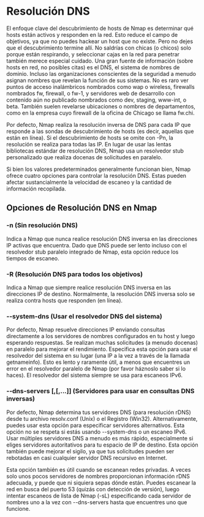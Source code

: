 # Resolución DNS

El enfoque clave del descubrimiento de hosts de Nmap es determinar qué hosts están activos y responden en la red. Esto reduce el campo de objetivos, ya que no puedes hackear un host que no existe. Pero no dejes que el descubrimiento termine allí. No saldrías con chicas (o chicos) solo porque están respirando, y seleccionar cajas en la red para penetrar también merece especial cuidado. Una gran fuente de información (sobre hosts en red, no posibles citas) es el DNS, el sistema de nombres de dominio. Incluso las organizaciones conscientes de la seguridad a menudo asignan nombres que revelan la función de sus sistemas. No es raro ver puntos de acceso inalámbricos nombrados como wap o wireless, firewalls nombrados fw, firewall, o fw-1, y servidores web de desarrollo con contenido aún no publicado nombrados como dev, staging, www-int, o beta. También suelen revelarse ubicaciones o nombres de departamentos, como en la empresa cuyo firewall de la oficina de Chicago se llama fw.chi.

Por defecto, Nmap realiza la resolución inversa de DNS para cada IP que responde a las sondas de descubrimiento de hosts (es decir, aquellas que están en línea). Si el descubrimiento de hosts se omite con -Pn, la resolución se realiza para todas las IP. En lugar de usar las lentas bibliotecas estándar de resolución DNS, Nmap usa un resolvedor stub personalizado que realiza docenas de solicitudes en paralelo.

Si bien los valores predeterminados generalmente funcionan bien, Nmap ofrece cuatro opciones para controlar la resolución DNS. Estas pueden afectar sustancialmente la velocidad de escaneo y la cantidad de información recopilada.

## Opciones de Resolución DNS en Nmap

### -n (Sin resolución DNS)
Indica a Nmap que nunca realice resolución DNS inversa en las direcciones IP activas que encuentra. Dado que DNS puede ser lento incluso con el resolvedor stub paralelo integrado de Nmap, esta opción reduce los tiempos de escaneo.

### -R (Resolución DNS para todos los objetivos)
Indica a Nmap que siempre realice resolución DNS inversa en las direcciones IP de destino. Normalmente, la resolución DNS inversa solo se realiza contra hosts que responden (en línea).

### --system-dns (Usar el resolvedor DNS del sistema)
Por defecto, Nmap resuelve direcciones IP enviando consultas directamente a los servidores de nombres configurados en tu host y luego esperando respuestas. Se realizan muchas solicitudes (a menudo docenas) en paralelo para mejorar el rendimiento. Especifica esta opción para usar el resolvedor del sistema en su lugar (una IP a la vez a través de la llamada getnameinfo). Esto es lento y raramente útil, a menos que encuentres un error en el resolvedor paralelo de Nmap (por favor háznoslo saber si lo haces). El resolvedor del sistema siempre se usa para escaneos IPv6.

### --dns-servers <servidor1>[,<servidor2>[,...]] (Servidores para usar en consultas DNS inversas)
Por defecto, Nmap determina tus servidores DNS (para resolución rDNS) desde tu archivo resolv.conf (Unix) o el Registro (Win32). Alternativamente, puedes usar esta opción para especificar servidores alternativos. Esta opción no se respeta si estás usando --system-dns o un escaneo IPv6. Usar múltiples servidores DNS a menudo es más rápido, especialmente si eliges servidores autoritativos para tu espacio de IP de destino. Esta opción también puede mejorar el sigilo, ya que tus solicitudes pueden ser rebotadas en casi cualquier servidor DNS recursivo en Internet.

Esta opción también es útil cuando se escanean redes privadas. A veces solo unos pocos servidores de nombres proporcionan información rDNS adecuada, y puede que ni siquiera sepas dónde están. Puedes escanear la red en busca del puerto 53 (quizás con detección de versión), luego intentar escaneos de lista de Nmap (-sL) especificando cada servidor de nombres uno a la vez con --dns-servers hasta que encuentres uno que funcione.
